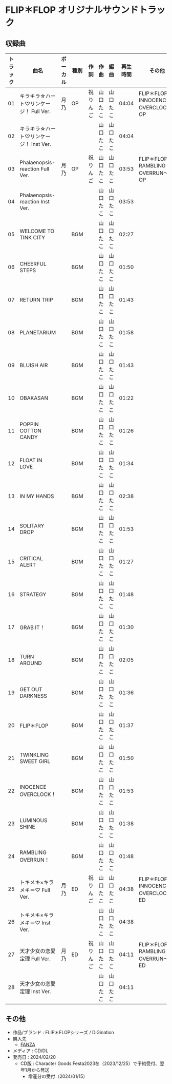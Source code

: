 # FLIP＊FLOP オリジナルサウンドトラック

## 収録曲

| トラック | 曲名 | ボーカル | 種別 | 作詞 | 作曲 | 編曲 | 再生時間 | その他 |
|---|---|---|---|---|---|---|---|---|
| 01 | キラキラ☆ハート♡リンケージ！ Full Ver. | 月乃 | OP | 祝りんご | 山口たこ | 山口たこ | 04:04 | FLIP＊FLOP 〜INNOCENCE OVERCLOCK〜 OP |
| 02 | キラキラ☆ハート♡リンケージ！ Inst Ver. |  |  |  | 山口たこ | 山口たこ | 04:04 |  |
| 03 | Phalaenopsis-reaction Full Ver. | 月乃 | OP | 祝りんご | 山口たこ | 山口たこ | 03:53 | FLIP＊FLOP ～RAMBLING OVERRUN～ OP |
| 04 | Phalaenopsis-reaction Inst Ver. |  |  |  | 山口たこ | 山口たこ | 03:53 |  |
| 05 | WELCOME TO TINK CITY |  | BGM |  | 山口たこ | 山口たこ | 02:27 |  |
| 06 | CHEERFUL STEPS |  | BGM |  | 山口たこ | 山口たこ | 01:50 |  |
| 07 | RETURN TRIP |  | BGM |  | 山口たこ | 山口たこ | 01:43 |  |
| 08 | PLANETARIUM |  | BGM |  | 山口たこ | 山口たこ | 01:58 |  |
| 09 | BLUISH AIR |  | BGM |  | 山口たこ | 山口たこ | 01:43 |  |
| 10 | OBAKASAN |  | BGM |  | 山口たこ | 山口たこ | 01:22 |  |
| 11 | POPPIN COTTON CANDY |  | BGM |  | 山口たこ | 山口たこ | 01:26 |  |
| 12 | FLOAT IN LOVE |  | BGM |  | 山口たこ | 山口たこ | 01:34 |  |
| 13 | IN MY HANDS |  | BGM |  | 山口たこ | 山口たこ | 02:38 |  |
| 14 | SOLITARY DROP |  | BGM |  | 山口たこ | 山口たこ | 01:53 |  |
| 15 | CRITICAL ALERT |  | BGM |  | 山口たこ | 山口たこ | 01:27 |  |
| 16 | STRATEGY |  | BGM |  | 山口たこ | 山口たこ | 01:48 |  |
| 17 | GRAB IT！ |  | BGM |  | 山口たこ | 山口たこ | 01:30 |  |
| 18 | TURN AROUND |  | BGM |  | 山口たこ | 山口たこ | 02:05 |  |
| 19 | GET OUT DARKNESS |  | BGM |  | 山口たこ | 山口たこ | 01:36 |  |
| 20 | FLIP＊FLOP |  | BGM |  | 山口たこ | 山口たこ | 01:37 |  |
| 21 | TWINKLING SWEET GIRL |  | BGM |  | 山口たこ | 山口たこ | 01:50 |  |
| 22 | INOCENCE OVERCLOCK！ |  | BGM |  | 山口たこ | 山口たこ | 01:53 |  |
| 23 | LUMINOUS SHINE |  | BGM |  | 山口たこ | 山口たこ | 01:38 |  |
| 24 | RAMBLING OVERRUN！ |  | BGM |  | 山口たこ | 山口たこ | 01:48 |  |
| 25 | トキメキ×キラメキ＝♡ Full Ver. | 月乃 | ED | 祝りんご | 山口たこ | 山口たこ | 04:38 | FLIP＊FLOP 〜INNOCENCE OVERCLOCK〜 ED |
| 26 | トキメキ×キラメキ＝♡ Inst Ver. |  |  |  | 山口たこ | 山口たこ | 04:38 |  |
| 27 | 天才少女の恋愛定理 Full Ver. | 月乃 | ED | 祝りんご | 山口たこ | 山口たこ | 04:11 | FLIP＊FLOP ～RAMBLING OVERRUN～ ED |
| 28 | 天才少女の恋愛定理 Inst Ver. |  |  |  | 山口たこ | 山口たこ | 04:11 |  |

## その他

- 作品/ブランド : FLIP＊FLOPシリーズ / DiGination
- 購入先
    - [FANZA](https://dlsoft.dmm.co.jp/music/detail/gm_dgost009/)
- メディア : CD/DL
- 発売日 : 2024/02/20
    - CD版 : Character Goods Festa2023冬（2023/12/25）で予約受付、翌年1月から発送
        - 増産分の受付（2024/01/15）